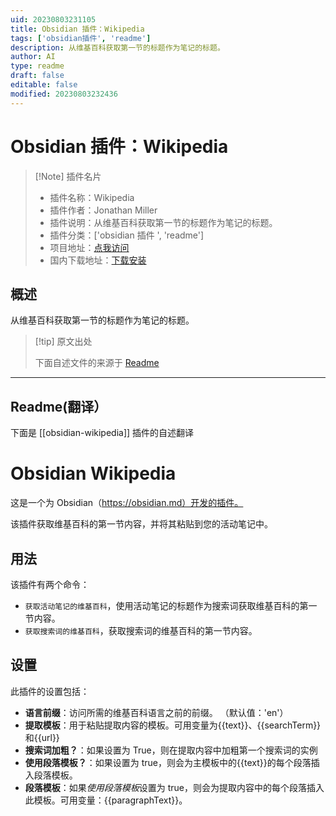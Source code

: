 ```yaml
---
uid: 20230803231105
title: Obsidian 插件：Wikipedia
tags: ['obsidian插件', 'readme']
description: 从维基百科获取第一节的标题作为笔记的标题。
author: AI
type: readme
draft: false
editable: false
modified: 20230803232436
---
```


# Obsidian 插件：Wikipedia

> [!Note] 插件名片
> - 插件名称：Wikipedia
> - 插件作者：Jonathan Miller
> - 插件说明：从维基百科获取第一节的标题作为笔记的标题。
> - 插件分类：['obsidian 插件 ', 'readme']
> - 项目地址：[点我访问](https://github.com/jmilldotdev/obsidian-wikipedia)
> - 国内下载地址：[下载安装](https://pkmer.cn/products/plugin/pluginMarket/?obsidian-wikipedia)

## 概述

从维基百科获取第一节的标题作为笔记的标题。

> [!tip] 原文出处
>
>下面自述文件的来源于 [Readme](https://ghproxy.net/https://raw.githubusercontent.com/jmilldotdev/obsidian-wikipedia/master/README.md)
>

---

## Readme(翻译）

下面是 [[obsidian-wikipedia]] 插件的自述翻译

# Obsidian Wikipedia

这是一个为 Obsidian（<https://obsidian.md）开发的插件。>

该插件获取维基百科的第一节内容，并将其粘贴到您的活动笔记中。

## 用法

该插件有两个命令：

- `获取活动笔记的维基百科`，使用活动笔记的标题作为搜索词获取维基百科的第一节内容。
- `获取搜索词的维基百科`，获取搜索词的维基百科的第一节内容。

## 设置

此插件的设置包括：

- **语言前缀**：访问所需的维基百科语言之前的前缀。 （默认值：'en'）
- **提取模板**：用于粘贴提取内容的模板。可用变量为{{text}}、{{searchTerm}}和{{url}}
- **搜索词加粗？**：如果设置为 True，则在提取内容中加粗第一个搜索词的实例
- **使用段落模板？**：如果设置为 true，则会为主模板中的{{text}}的每个段落插入段落模板。
- **段落模板**：如果*使用段落模板*设置为 true，则会为提取内容中的每个段落插入此模板。可用变量：{{paragraphText}}。



